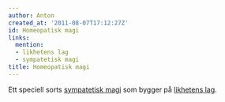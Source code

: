 ```yaml
---
author: Anton
created_at: '2011-08-07T17:12:27Z'
id: Homeopatisk magi
links:
  mention:
  - likhetens lag
  - sympatetisk magi
title: Homeopatisk magi
---
```


Ett speciell sorts [sympatetisk magi] som bygger på [likhetens lag].

  [sympatetisk magi]: sympatetisk_magi
  [likhetens lag]: likhetens_lag

